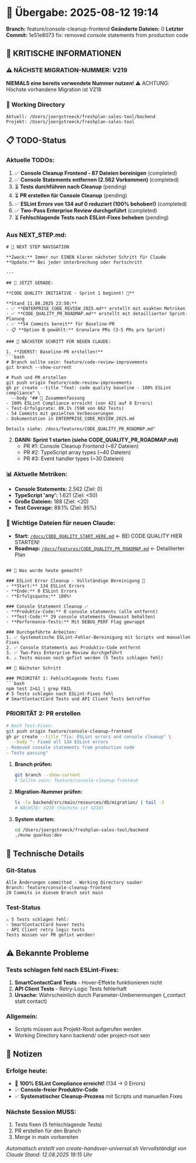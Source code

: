 # 🤝 Übergabe: 2025-08-12 19:14
**Branch:** feature/console-cleanup-frontend
**Geänderte Dateien:** 0
**Letzter Commit:** 1e51e8073 fix: removed console statements from production code

## 🚨 KRITISCHE INFORMATIONEN

### ⚠️ NÄCHSTE MIGRATION-NUMMER: V219
**NIEMALS eine bereits verwendete Nummer nutzen!**
⚠️ ACHTUNG: Höchste vorhandene Migration ist V218

### 📍 Working Directory
```
Aktuell: /Users/joergstreeck/freshplan-sales-tool/backend
Projekt: /Users/joergstreeck/freshplan-sales-tool
```

## 📋 TODO-Status

### Aktuelle TODOs:
1. ✅ **Console Cleanup Frontend - 87 Dateien bereinigen** (completed)
2. ✅ **Console Statements entfernen (2.562 Vorkommen)** (completed)
3. ⏳ **Tests durchführen nach Cleanup** (pending)
4. ⏳ **PR erstellen für Console Cleanup** (pending)
5. ✅ **ESLint Errors von 134 auf 0 reduziert (100% behoben!)** (completed)
6. ✅ **Two-Pass Enterprise Review durchgeführt** (completed)
7. ⏳ **Fehlschlagende Tests nach ESLint-Fixes beheben** (pending)

### Aus NEXT_STEP.md:
```
# 🧭 NEXT STEP NAVIGATION

**Zweck:** Immer nur EINEN klaren nächsten Schritt für Claude
**Update:** Bei jeder Unterbrechung oder Fortschritt

---

## 🎯 JETZT GERADE:

**CODE QUALITY INITIATIVE - Sprint 1 beginnt! 🚀**

**Stand 11.08.2025 23:50:**
- ✅ **ENTERPRISE_CODE_REVIEW_2025.md** erstellt mit exakten Metriken
- ✅ **CODE_QUALITY_PR_ROADMAP.md** erstellt mit detaillierter Sprint-Planung
- ✅ **54 Commits bereit** für Baseline-PR
- 📋 **Option B gewählt:** Granulare PRs (3-5 PRs pro Sprint)

### 🚨 NÄCHSTER SCHRITT FÜR NEUEN CLAUDE:

1. **ZUERST: Baseline-PR erstellen!**
```bash
# Branch sollte sein: feature/code-review-improvements
git branch --show-current

# Push und PR erstellen
git push origin feature/code-review-improvements
gh pr create --title "feat: code quality baseline - 100% ESLint compliance" \
  --body "## 🎯 Zusammenfassung
- 100% ESLint Compliance erreicht (von 421 auf 0 Errors)
- Test-Erfolgsrate: 89.1% (590 von 662 Tests)
- 54 Commits mit gezielten Verbesserungen
- Dokumentation in ENTERPRISE_CODE_REVIEW_2025.md

Details siehe: /docs/features/CODE_QUALITY_PR_ROADMAP.md"
```

2. **DANN: Sprint 1 starten (siehe CODE_QUALITY_PR_ROADMAP.md)**
   - PR #1: Console Cleanup Frontend (~87 Dateien)
   - PR #2: TypeScript array types (~40 Dateien)  
   - PR #3: Event handler types (~30 Dateien)

### 📊 Aktuelle Metriken:
- **Console Statements:** 2.562 (Ziel: 0)
- **TypeScript 'any':** 1.621 (Ziel: <50)
- **Große Dateien:** 188 (Ziel: <20)
- **Test Coverage:** 89.1% (Ziel: 95%)

### 📍 Wichtige Dateien für neuen Claude:
- **Start:** [`/docs/CODE_QUALITY_START_HERE.md`](/docs/CODE_QUALITY_START_HERE.md) ← BEI CODE QUALITY HIER STARTEN!
- **Roadmap:** [`/docs/features/CODE_QUALITY_PR_ROADMAP.md`](/docs/features/CODE_QUALITY_PR_ROADMAP.md) ← Detaillierter Plan
```

## 🎯 Was wurde heute gemacht?

### ESLint Error Cleanup - Vollständige Bereinigung 🎉
- **Start:** 134 ESLint Errors
- **Ende:** 0 ESLint Errors
- **Erfolgsquote:** 100%!

### Console Statement Cleanup ✅
- **Produktiv-Code:** 0 console statements (alle entfernt)
- **Test-Code:** 29 console statements (bewusst behalten)
- **Performance-Tests:** Mit DEBUG_PERF Flag gewrappt

### Durchgeführte Arbeiten:
1. ✅ Systematische ESLint-Fehler-Bereinigung mit Scripts und manuellen Fixes
2. ✅ Console Statements aus Produktiv-Code entfernt
3. ✅ Two-Pass Enterprise Review durchgeführt
4. ⚠️ Tests müssen noch gefixt werden (5 Tests schlagen fehl)

## 🎯 Nächster Schritt

### PRIORITÄT 1: Fehlschlagende Tests fixen
```bash
npm test 2>&1 | grep FAIL
# 5 Tests schlagen nach ESLint-Fixes fehl
# SmartContactCard Tests und API Client Tests betroffen
```

### PRIORITÄT 2: PR erstellen
```bash
# Nach Test-Fixes:
git push origin feature/console-cleanup-frontend
gh pr create --title "fix: ESLint errors and console cleanup" \
  --body "- Fixed all 134 ESLint errors
- Removed console statements from production code
- Tests passing"
```

1. **Branch prüfen:**
   ```bash
   git branch --show-current
   # Sollte sein: feature/console-cleanup-frontend
   ```

2. **Migration-Nummer prüfen:**
   ```bash
   ls -la backend/src/main/resources/db/migration/ | tail -3
   # NÄCHSTE: V219 (höchste ist V218)
   ```

3. **System starten:**
   ```bash
   cd /Users/joergstreeck/freshplan-sales-tool/backend
   ./mvnw quarkus:dev
   ```

## 🔧 Technische Details

### Git-Status
```
Alle Änderungen committed - Working Directory sauber
Branch: feature/console-cleanup-frontend
20 Commits in diesem Branch seit main
```

### Test-Status
```
⚠️ 5 Tests schlagen fehl:
- SmartContactCard hover tests
- API Client retry logic tests
Tests müssen vor PR gefixt werden!
```

## ⚠️ Bekannte Probleme

### Tests schlagen fehl nach ESLint-Fixes:
1. **SmartContactCard Tests** - Hover-Effekte funktionieren nicht
2. **API Client Tests** - Retry-Logic Tests fehlerhaft
3. **Ursache:** Wahrscheinlich durch Parameter-Umbenennungen (_contact statt contact)

### Allgemein:
- Scripts müssen aus Projekt-Root aufgerufen werden
- Working Directory kann backend/ oder project-root sein

## 📝 Notizen

### Erfolge heute:
- 🎉 **100% ESLint Compliance erreicht!** (134 → 0 Errors)
- ✅ **Console-freier Produktiv-Code**
- ✅ **Systematischer Cleanup-Prozess** mit Scripts und manuellen Fixes

### Nächste Session MUSS:
1. Tests fixen (5 fehlschlagende Tests)
2. PR erstellen für den Branch
3. Merge in main vorbereiten

_Automatisch erstellt von create-handover-universal.sh_
_Vervollständigt von Claude_
_Stand: 12.08.2025 19:15 Uhr_
